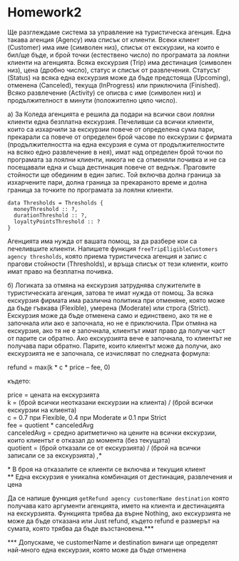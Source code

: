 # Homework2

Ще разглеждаме система за управление на туристическа агенция. Една такава агенция (Agency) има списък от клиенти. Всеки клиент (Customer) има име (символен низ), списък от екскурзии, на които е бил/ще бъде, и брой точки (естествено число) по програмата за лоялни клиенти на агенцията. Всяка екскурзия (Trip) има дестинация (символен низ), цена (дробно число), статус и списък от развлечения. Статусът (Status) на всяка една екскурзия
може да бъде предстояща (Upcoming), отменена (Canceled), текуща (InProgress) или приключила (Finished). Всяко развлечение (Activity) се описва с име (символен низ) и продължителност в минути (положително цяло число).

а) За Коледа агенцията е решила да подари на всички свои лоялни клиенти една безплатна екскурзия. Печеливши са всички клиенти, които са изхарчили за екскурзии повече от определена сума пари, прекарали са повече от определен брой часове по екскурзии с фирмата (продължителността на една ексурзия е сума от продължителностите на всяко едно развлечение в нея), имат над определен брой точки по програмата за лоялни клиенти, никога не са отменяли почивка и не са посещавали една и съща дестинация повече от веднъж. Праговите стойности ще обединим в един запис. Той включва долна граница за изхарчените пари, долна граница за прекараното време и долна граница за точките по програмата за лоялни клиенти.

```
data Thresholds = Thresholds { 
  moneyThreshold :: ?, 
  durationThreshold :: ?,
  loyaltyPointsThreshold :: ? 
}
```

Агенцията има нужда от вашата помощ, за да разбере кои са печелившите клиенти. Напишете функция `freeTripEligibleCustomers agency thresholds`, която приема туристическа агенция и запис с прагови стойности (Thresholds), и връща списък от тези клиенти, които имат право на безплатна почивка.

б) Логиката за отмяна на екскурзия затруднява служителите в туристическата агенция, затова те имат нужда от помощ. За всяка екскурзия фирмата има различна политика при отменяне, която може да бъде гъвкава (Flexible), умерена (Moderate) или строга (Strict). Екскурзия може да бъде отменена само и единствено, ако тя не е започнала или ако е започнала, но не е приключила. При отмяна на екскурзия, ако тя не е започнала, клиентът имат право да получи част от парите си обратно. Ако екскурзията вече е започнала, то клиентът не получава пари обратно. Парите, които клиентът може да получи, ако екскурзията не е започнала, се изчисляват по следната формула: 

refund = max(k * c * price – fee, 0)

където:


price = цената на екскурзията <br/>
k = (брой всички неотказани екскурзии на клиента) / (брой всички екскурзии на клиента) <br/>
c = 0.7 при Flexible, 0.4 при Moderate и 0.1 при Strict <br/>
fee = quotient * canceledAvg <br/>
canceledAvg = средно аритметично на цените на всички екскурзии, които клиентът е отказал до момента (без текущата) <br/>
quotient = (брой отказали се от екскурзията) / (брой на всички записали се за екскурзията) *,**

\* В броя на отказалите се клиенти се включва и текущия клиент <br/>
** Една екскурзия е уникална комбинация от дестинация, развлечения и цена

Да се напише функция `getRefund agency customerName destination` която получава като аргументи агенцията, името на клиента и дестинацията на екскурзията. Функцията трябва да върне Nothing, ако екскурзията не може да бъде отказана или Just refund, където refund е размерът на сумата, която трябва да бъде възстановена.***

*** Допускаме, че customerName и destination винаги ще определят най-много една екскурзия, която може да бъде отменена
